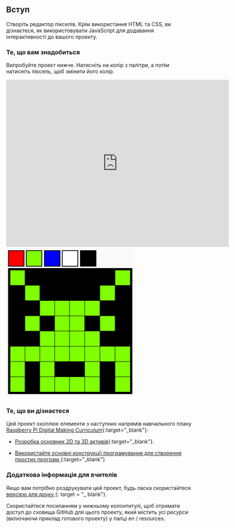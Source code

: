 ## Вступ

Створіть редактор пікселів. Крім використання HTML та CSS, ви дізнаєтеся, як використовувати JavaScript для додавання інтерактивності до вашого проекту.

### Те, що вам знадобиться

Випробуйте проект нижче. Натисніть на колір з палітри, а потім натисніть піксель, щоб змінити його колір.

<div class="trinket">
  <iframe src="https://trinket.io/embed/html/0e102a306b?outputOnly=true&start=result" width="600" height="450" frameborder="0" marginwidth="0" marginheight="0" allowfullscreen>
  </iframe>
  <img src="images/pixel-art-final.png">
</div>

### Те, що ви дізнаєтеся

Цей проект охоплює елементи з наступних напрямів навчального плану [Raspberry Pi Digital Making Curriculum](http://rpf.io/curriculum){:target="_blank"}:

+ [Розробка основних 2D та 3D активів](https://www.raspberrypi.org/curriculum/design/creator){:target="_blank"}.

+ [ Використайте основні конструкції програмування для створення простих програм ](https://www.raspberrypi.org/curriculum/programming/creator){:target="_blank"}

### Додаткова інформація для вчителів

Якщо вам потрібно роздрукувати цей проект, будь ласка скористайтеся [ версією для друку ](https://projects.raspberrypi.org/en/projects/pixel-art/print) {: target = "_ blank"}.

Скористайтеся посиланням у нижньому колонтитулі, щоб отримати доступ до сховища GitHub для цього проекту, який містить усі ресурси (включаючи приклад готового проекту) у папці en / resources.